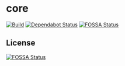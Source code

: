 # core
[![Build](https://api.travis-ci.com/kokst/core.svg?branch=master)](https://travis-ci.com/kokst/core) [![Dependabot Status](https://api.dependabot.com/badges/status?host=github&repo=kokst/core)](https://dependabot.com) [![FOSSA Status](https://app.fossa.io/api/projects/git%2Bgithub.com%2Fkokst%2Fcore.svg?type=shield)](https://app.fossa.io/projects/git%2Bgithub.com%2Fkokst%2Fcore?ref=badge_shield)

## License
[![FOSSA Status](https://app.fossa.io/api/projects/git%2Bgithub.com%2Fkokst%2Fcore.svg?type=large)](https://app.fossa.io/projects/git%2Bgithub.com%2Fkokst%2Fcore?ref=badge_large)
